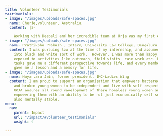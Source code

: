 ```yaml
---
title: Volunteer Testimonials
testimonials:
- image: "/images/uploads/safe-spaces.jpg"
  name: Cherie,volunteer, Australia.
  content: |2-

    Working with Deepali and her incredible team at Urja was my first experience in the NGO space in Mumbai. I was able to take part in the outreach programme at Dadar Station, and utilise my social work experience from Australia in a different context. What Urja is able to achieve despite limited resources is a testimony of their commitment to the cause of women’s rights. I hope to work with them again in the future.
- image: "/images/uploads/safe-spaces.jpg"
  name: Prathiksha Prakash , Intern, University Law College, Bengaluru.
  content: I was pursuing law at the time of my internship, and assumed I would be
    into black and white sort of work.  However, I was more than happy to have been
    exposed to activities like outreach, field visits, case work etc. Each of these
    tasks gave me a different perspective towards life, and every member of team URJA
    gave me a lesson and a memory for life.
- image: "/images/uploads/safe-spaces.jpg"
  name: Nayantara Jain, former president, IMC-Ladies Wing.
  content: I am proud to support an organisation that empowers battered, homeless
    and broken young women to be independent and live with self respect and dignity.
    URJA ensures all round development of these homeless young women and their children,
    empowering them with an ability to be not just economically self sufficient, but
    also mentally stable.
menu:
  nav:
    parent: Impact
    url: "/impact/#volunteer_testimonials"
    weight: 4

---
```

